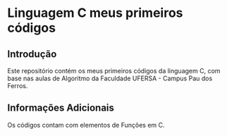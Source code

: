 
# Linguagem C meus primeiros códigos

##  Introdução
Este repositório contém os meus primeiros códigos da linguagem C, com base nas aulas de Algoritmo da Faculdade UFERSA - Campus Pau dos Ferros.
## Informações Adicionais
Os códigos contam com elementos de Funções em C.

